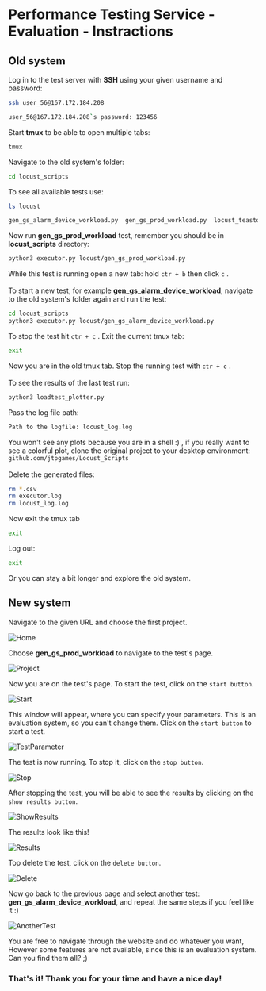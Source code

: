 # Performance Testing Service - Evaluation - Instractions

## Old system

Log in to the test server with **SSH** using your given username and password:
```sh
ssh user_56@167.172.184.208
```
```sh
user_56@167.172.184.208`s password: 123456
```
Start **tmux** to be able to open multiple tabs:
```sh
tmux
```
Navigate to the old system's folder:
```sh
cd locust_scripts
```
To see all available tests use:
```sh
ls locust
```
```sh
gen_gs_alarm_device_workload.py  gen_gs_prod_workload.py  locust_teastore.py
```
Now run **gen_gs_prod_workload** test, remember you should be in **locust_scripts** directory:
```sh
python3 executor.py locust/gen_gs_prod_workload.py
```
While this test is running open a new tab: hold ```ctr + b``` then click ```c``` .
<br /><br />
To start a new test, for example **gen_gs_alarm_device_workload**, navigate to the old system's folder again and run the test:
```sh
cd locust_scripts
python3 executor.py locust/gen_gs_alarm_device_workload.py
```
To stop the test hit ```ctr + c``` . Exit the current tmux tab:
```sh
exit
```
Now you are in the old tmux tab. Stop the running test with ```ctr + c``` .
<br /><br />
To see the results of the last test run:
```sh
python3 loadtest_plotter.py
```
Pass the log file path:
```sh
Path to the logfile: locust_log.log
```
You won't see any plots because you are in a shell :) , if you really want to see a colorful plot, clone the original project to your desktop environment: ```github.com/jtpgames/Locust_Scripts```
<br /><br />
Delete the generated files:
```sh
rm *.csv
rm executor.log
rm locust_log.log
```
Now exit the tmux tab
```sh
exit
```
Log out:
```sh
exit
```
Or you can stay a bit longer and explore the old system.

## New system

Navigate to the given URL and choose the first project.

![Home](/screenshots/Home.png)

Choose **gen_gs_prod_workload** to navigate to the test's page.

![Project](/screenshots/Project.png)

Now you are on the test's page. To start the test, click on the ```start button```.

![Start](/screenshots/Start.png)

This window will appear, where you can specify your parameters. This is an evaluation system, so you can't change them. Click on the ```start button``` to start a test.

![TestParameter](/screenshots/TestParameter.png)

The test is now running. To stop it, click on the ```stop button```.

![Stop](/screenshots/Stop.png)

After stopping the test, you will be able to see the results by clicking on the ```show results button```.

![ShowResults](/screenshots/ShowResults.png)

The results look like this!

![Results](/screenshots/Results.png)

Top delete the test, click on the ```delete button```.

![Delete](/screenshots/Delete.png)

Now go back to the previous page and select another test: **gen_gs_alarm_device_workload**, and repeat the same steps if you feel like it :)

![AnotherTest](/screenshots/AnotherTest.png)

You are free to navigate through the website and do whatever you want, However some features are not available, since this is an evaluation system. Can you find them all? ;)

### That's it! Thank you for your time and have a nice day!